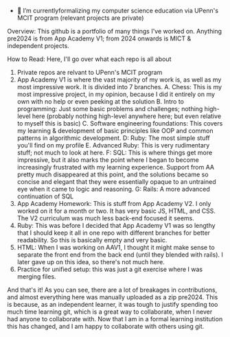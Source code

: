 
- 🔭 I’m currentlyformalizing my computer science education via UPenn's MCIT program (relevant projects are private)

Overview: 
This github is a portfolio of many things I've worked on. Anything pre2024 is from App Academy V1; from 2024 onwards is MICT & independent projects. 

How to Read: 
Here, I'll go over what each repo is all about
1. Private repos are relvant to UPenn's MCIT program
2. App Academy V1 is where the vast majority of my work is, as well as my most impressive work. It is divided into 7 branches. 
    A. Chess: This is my most impressive project, in my opinion, because I did it entirely
    on my own with no help or even peeking at the solution
    B. Intro to programming: Just some basic problems and challenges; nothing high-level here (probably nothing high-level anywhere here; but even relative to myself this is basic)
    C. Software engineering foundations: This covers my learning & development of basic principles like OOP and common patterns in algorithmic development. 
    D: Ruby: The most simple stuff you'll find on my profile
    E. Advanced Ruby: This is very rudimentary stuff; not much to look at here. 
    F: SQL: This is where things get more impressive, but it also marks the point where I began to become increasingly frustrated with my learning experience. Support from AA pretty much 
        disappeared at this point, and the solutions became so concise and elegant that they were essentially opaque to an untrained eye when it came to logic and reasoning. 
    G: Rails: A more advanced continuation of SQL
3. App Academy Homework: This is stuff from App Academy V2. I only worked on it for a month or two. It has very basic JS, HTML, and CSS. The V2 curriculum was much less back-end focused it seems. 
4. Ruby: This was before I decided that App Academy V1 was so lengthy that I should keep it all in one repo with different branches for better readability. So this is basically empty and very basic. 
5. HTML: When I was working on AAV1, I thought it might make sense to separate the front end from the back end (until they blended with rails). I later gave up on this idea, so there's not much here. 
6. Practice for unified setup: this was just a git exercise where I was merging files.

And that's it! As you can see, there are a lot of breakages in contributions, and almost everything here was manually uploaded as a zip pre2024. This is because, as an independent learner, it was tough to justify
spending too much time learning git, which is a great way to collaborate, when I never had anyone to collaborate with. Now that I am in a formal learning institution this has changed, 
and I am happy to collaborate with others using git. 

